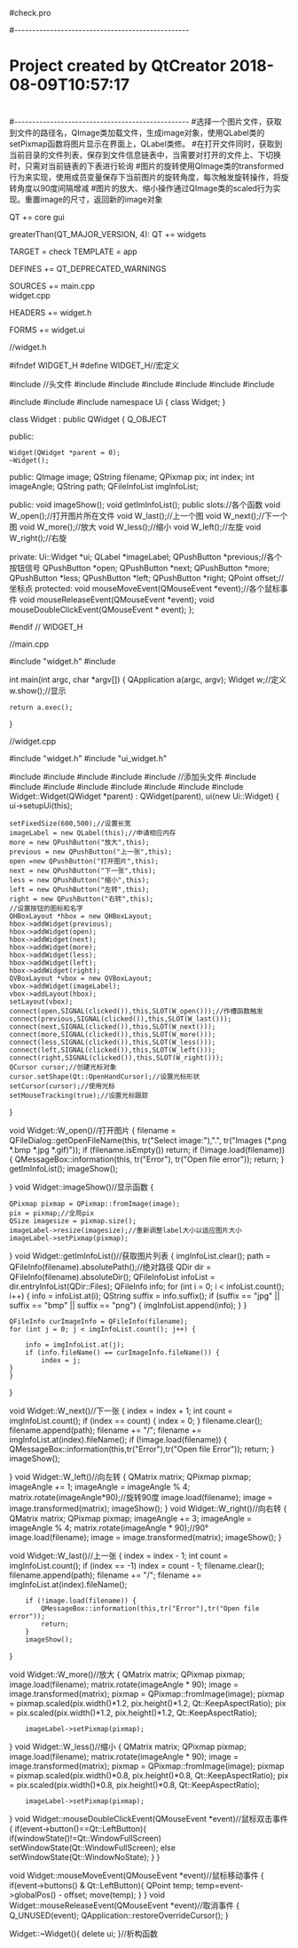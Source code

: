 #check.pro


#-------------------------------------------------
#
# Project created by QtCreator 2018-08-09T10:57:17
#
#-------------------------------------------------
#选择一个图片文件，获取到文件的路径名，QImage类加载文件，生成image对象，使用QLabel类的setPixmap函数将图片显示在界面上，QLabel类修。
#在打开文件同时，获取到当前目录的文件列表，保存到文件信息链表中，当需要对打开的文件上、下切换时，只需对当前链表的下表进行轮询
#图片的旋转使用QImage类的transformed行为来实现，使用成员变量保存下当前图片的旋转角度，每次触发旋转操作，将旋转角度以90度间隔增减
#图片的放大、缩小操作通过QImage类的scaled行为实现。重置image的尺寸，返回新的image对象

QT       += core gui

greaterThan(QT_MAJOR_VERSION, 4): QT += widgets

TARGET = check
TEMPLATE = app

DEFINES += QT_DEPRECATED_WARNINGS




SOURCES += main.cpp\
        widget.cpp

HEADERS  += widget.h

FORMS    += widget.ui


//widget.h

#ifndef WIDGET_H
#define WIDGET_H//宏定义

#include <QWidget>//头文件
#include<QLabel>
#include<QPushButton>
#include<QDebug>
#include<QMouseEvent>
#include<QWheelEvent>
#include<QKeyEvent>

#include<QScrollArea>
#include<QImage>
#include<QFileInfoList>
namespace Ui {
class Widget;
}

class Widget : public QWidget
{
    Q_OBJECT

public:

    Widget(QWidget *parent = 0);
    ~Widget();
public:
    QImage image;
    QString filename;
    QPixmap pix;
    int index;
    int imageAngle;
    QString path;
    QFileInfoList imgInfoList;

public:
    void imageShow();
    void getImInfoList();
public slots://各个函数
    void W_open();//打开图片所在文件
    void W_last();//上一个图
    void W_next();//下一个图
    void W_more();//放大
    void W_less();//缩小
    void W_left();//左旋
    void W_right();//右旋

private:
    Ui::Widget *ui;
    QLabel *imageLabel;
    QPushButton *previous;//各个按钮信号
    QPushButton *open;
    QPushButton *next;
    QPushButton *more;
    QPushButton *less;
    QPushButton *left;
    QPushButton *right;
    QPoint offset;//坐标点
protected:
    void mouseMoveEvent(QMouseEvent *event);//各个鼠标事件
    void mouseReleaseEvent(QMouseEvent *event);
    void mouseDoubleClickEvent(QMouseEvent * event);
};


#endif // WIDGET_H

//main.cpp


#include "widget.h"
#include <QApplication>

int main(int argc, char *argv[])
{
    QApplication a(argc, argv);
    Widget w;//定义
    w.show();//显示

    return a.exec();
}

//widget.cpp


#include "widget.h"
#include "ui_widget.h"

#include <QVBoxLayout>
#include <QHBoxLayout>
#include <QString>
#include <QFileDialog>
#include <QMouseEvent>//添加头文件
#include <QLabel>
#include <QPixmap>
#include <QPainter>
#include <QScrollArea>
#include <QImage>
#include <QMessageBox>
#include <QString>
#include <QFileInfoList>
Widget::Widget(QWidget *parent)
    : QWidget(parent),
  ui(new Ui::Widget)
{
    ui->setupUi(this);

    setFixedSize(600,500);//设置长宽
    imageLabel = new QLabel(this);//申请相应内存
    more = new QPushButton("放大",this);
    previous = new QPushButton("上一张",this);
    open =new QPushButton("打开图片",this);
    next = new QPushButton("下一张",this);
    less = new QPushButton("缩小",this);
    left = new QPushButton("左转",this);
    right = new QPushButton("右转",this);
    //设置按钮的图标和名字
    QHBoxLayout *hbox = new QHBoxLayout;
    hbox->addWidget(previous);
    hbox->addWidget(open);
    hbox->addWidget(next);
    hbox->addWidget(more);
    hbox->addWidget(less);
    hbox->addWidget(left);
    hbox->addWidget(right);
    QVBoxLayout *vbox = new QVBoxLayout;
    vbox->addWidget(imageLabel);
    vbox->addLayout(hbox);
    setLayout(vbox);
    connect(open,SIGNAL(clicked()),this,SLOT(W_open()));//作槽函数触发
    connect(previous,SIGNAL(clicked()),this,SLOT(W_last()));
    connect(next,SIGNAL(clicked()),this,SLOT(W_next()));
    connect(more,SIGNAL(clicked()),this,SLOT(W_more()));
    connect(less,SIGNAL(clicked()),this,SLOT(W_less()));
    connect(left,SIGNAL(clicked()),this,SLOT(W_left()));
    connect(right,SIGNAL(clicked()),this,SLOT(W_right()));
    QCursor cursor;//创建光标对象
    cursor.setShape(Qt::OpenHandCursor);//设置光标形状
    setCursor(cursor);//使用光标
    setMouseTracking(true);//设置光标跟踪
}

void Widget::W_open()//打开图片
{
         filename = QFileDialog::getOpenFileName(this, tr("Select image:"),".", tr("Images (*.png *.bmp *.jpg *.gif)"));
        if (filename.isEmpty())
            return;
        if (!image.load(filename)) {
            QMessageBox::information(this, tr("Error"), tr("Open file error"));
            return;
        }
        getImInfoList();
        imageShow();

}
void Widget::imageShow()//显示函数
{

    QPixmap pixmap = QPixmap::fromImage(image);
    pix = pixmap;//全局pix
    QSize imagesize = pixmap.size();
    imageLabel->resize(imagesize);//重新调整label大小以适应图片大小
    imageLabel->setPixmap(pixmap);
}
void Widget::getImInfoList()//获取图片列表
{
    imgInfoList.clear();
    path = QFileInfo(filename).absolutePath();//绝对路径
    QDir dir = QFileInfo(filename).absoluteDir();
    QFileInfoList infoList = dir.entryInfoList(QDir::Files);
    QFileInfo info;
    for (int i = 0; i < infoList.count(); i++)
    {
        info = infoList.at(i);
        QString suffix = info.suffix();
        if (suffix == "jpg" || suffix == "bmp" || suffix == "png") {
            imgInfoList.append(info);
        }
    }

    QFileInfo curImageInfo = QFileInfo(filename);
    for (int j = 0; j < imgInfoList.count(); j++) {

        info = imgInfoList.at(j);
        if (info.fileName() == curImageInfo.fileName()) {
            index = j;
    }
    }
}


void Widget::W_next()//下一张
{
    index = index + 1;
        int count = imgInfoList.count();
        if (index == count) {
            index = 0;
     }
        filename.clear();
        filename.append(path);
        filename += "/";
        filename += imgInfoList.at(index).fileName();
        if (!image.load(filename)) {
            QMessageBox::information(this,tr("Error"),tr("Open file Error"));
            return;
        }
        imageShow();

}
void Widget::W_left()//向左转
{
    QMatrix matrix;
        QPixmap pixmap;
        imageAngle += 1;
        imageAngle = imageAngle % 4;
        matrix.rotate(imageAngle*90);//旋转90度
        image.load(filename);
        image = image.transformed(matrix);
        imageShow();
}
void Widget::W_right()//向右转
{
    QMatrix matrix;
        QPixmap pixmap;
        imageAngle += 3;
        imageAngle = imageAngle % 4;
        matrix.rotate(imageAngle * 90);//90°
        image.load(filename);
        image = image.transformed(matrix);
        imageShow();
}

void Widget::W_last()//上一张
{
    index = index - 1;
        int count = imgInfoList.count();
        if (index == -1)
            index = count - 1;
        filename.clear();
        filename.append(path);
        filename += "/";
        filename += imgInfoList.at(index).fileName();

        if (!image.load(filename)) {
            QMessageBox::information(this,tr("Error"),tr("Open file error"));
            return;
        }
        imageShow();

}

void Widget::W_more()//放大
{
    QMatrix matrix;
        QPixmap pixmap;
        image.load(filename);
        matrix.rotate(imageAngle * 90);
        image = image.transformed(matrix);
        pixmap = QPixmap::fromImage(image);
        pixmap = pixmap.scaled(pix.width()*1.2, pix.height()*1.2, Qt::KeepAspectRatio);
        pix = pix.scaled(pix.width()*1.2, pix.height()*1.2, Qt::KeepAspectRatio);

        imageLabel->setPixmap(pixmap);
}
void Widget::W_less()//缩小
{
    QMatrix matrix;
         QPixmap pixmap;
         image.load(filename);
         matrix.rotate(imageAngle * 90);
         image = image.transformed(matrix);
         pixmap = QPixmap::fromImage(image);
         pixmap = pixmap.scaled(pix.width()*0.8, pix.height()*0.8, Qt::KeepAspectRatio);
         pix = pix.scaled(pix.width()*0.8, pix.height()*0.8, Qt::KeepAspectRatio);

        imageLabel->setPixmap(pixmap);
}
void Widget::mouseDoubleClickEvent(QMouseEvent *event)//鼠标双击事件
{
    if(event->button()==Qt::LeftButton){
        if(windowState()!=Qt::WindowFullScreen)
            setWindowState(Qt::WindowFullScreen);
        else setWindowState(Qt::WindowNoState);
    }
}

void Widget::mouseMoveEvent(QMouseEvent *event)//鼠标移动事件
{
    if(event->buttons() & Qt::LeftButton){
        QPoint temp;
        temp=event->globalPos() - offset;
        move(temp);
    }
}
void Widget::mouseReleaseEvent(QMouseEvent *event)//取消事件
{
    Q_UNUSED(event);
    QApplication::restoreOverrideCursor();
}

Widget::~Widget(){
   delete ui;
}//析构函数
